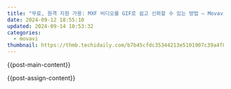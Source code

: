 ```yaml
---
title: "무료, 원격 지원 가용: MXF 비디오를 GIF로 쉽고 신뢰할 수 있는 방법 – Movavi의 최신 기술"
date: 2024-09-12 18:55:10
updated: 2024-09-14 10:53:32
categories:
  - movavi
thumbnail: https://thmb.techidaily.com/b7b45cfdc35344213e5101907c39a4f8622c548d37868126691840befd4a8d38.jpg
---
```


{{post-main-content}}

<ins class="adsbygoogle"
     style="display:block"
     data-ad-format="autorelaxed"
     data-ad-client="ca-pub-7571918770474297"
     data-ad-slot="1223367746"></ins>

{{post-assign-content}}

<ins class="adsbygoogle"
     style="display:block"
     data-ad-client="ca-pub-7571918770474297"
     data-ad-slot="8358498916"
     data-ad-format="auto"
     data-full-width-responsive="true"></ins>
